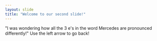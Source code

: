 ```yaml
---
layout: slide
title: "Welcome to our second slide!"
---
```

"I was wondering how all the 3 e's in the word Mercedes are pronounced differently!"
Use the left arrow to go back!
